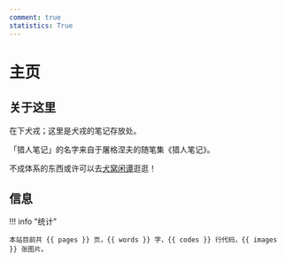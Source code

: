 ```yaml
---
comment: true
statistics: True
---
```


# 主页

<!-- 

> 我们都是活生生的人，从小就被不由自主地教导用最小的付出获得最大的得到，经常会忘记我们究竟要的是什么。我承认我完美主义，但我想每个人心中都有那一份求知的渴望和对真理的向往；「大学」的灵魂也就在于超越世俗，超越时代的纯真和理想——我们不是要讨好企业的毕业生，而是要寻找改变世界的力量。
>
> <p style="text-align: right">—— 蒋炎岩</p>

> 这种「只要不影响我现在 survive，就不要紧」的想法其实非常的利己和短视：你在专业上的技不如人，迟早有一天会找上来，会影响到你个人职业生涯的长远的发展。教育除了知识的记忆之外，更本质的是能力的训练，即所谓的 training；而但凡 training 就必须克服一定的难度，否则你就是在做重复劳动，能力也不会有改变。如果遇到难度就选择退缩，或者让别人来替你克服本该由你自己克服的难度，等于是自动放弃了获得 training 的机会；而这，其实是大学专业教育最宝贵的部分。
>
> <p style="text-align: right">—— Etone</p>


> 大家在学习的过程中会遇到各种各样的问题，伴随而来的可能还会有相当程度的挫败感和焦虑感，这些是大家或多或少都会经历的。因此我们计划在培养学生们的技术水平和科研能力之外，更重要的是教会大家如何用一种平常心去对待这些问题：当我们去做难度大且有意义的事情时，不好解决的问题必然是客观存在的，当然解决问题的方法也是一定存在的。既然问题和解决方法都始终存在，我们何必殚精竭虑地自怨自艾呢？取而代之的是，我们应该放平心态且对自己充满自信，努力从一次次失败中总结经验。通过几次正向反馈，大家不仅能收获满满的成就感，心理素质也会得到很好的锤炼。

<br/>

> 不要忘了对学习新事物的热爱 :)
>
> <p style="text-align: right">—— c7w</p>

-->

## 关于这里

在下犬戎；这里是犬戎的笔记存放处。

「猎人笔记」的名字来自于屠格涅夫的随笔集《猎人笔记》。

不成体系的东西或许可以去[犬窝闲谭](https://inuebisu.cn)逛逛！

## 信息

!!! info "统计"

    本站目前共 {{ pages }} 页，{{ words }} 字，{{ codes }} 行代码，{{ images }} 张图片。


